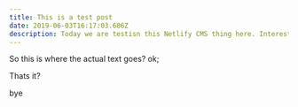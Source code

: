 ```yaml
---
title: This is a test post
date: 2019-06-03T16:17:03.686Z
description: Today we are testisn this Netlify CMS thing here. Interesting
---
```

So this is where the actual text goes? ok;



Thats it?

bye
